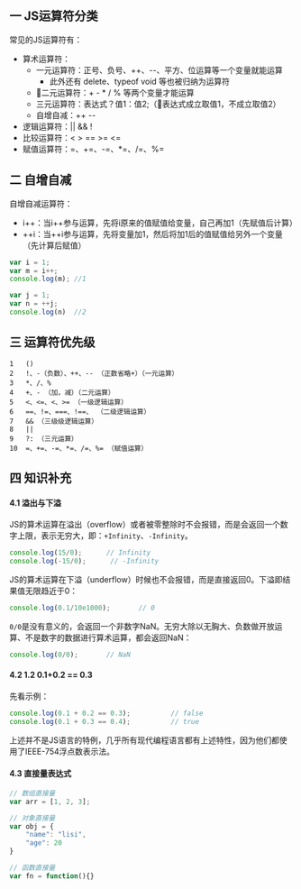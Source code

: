 ## 一 JS运算符分类

常见的JS运算符有：
- 算术运算符：
  - 一元运算符：正号、负号、++、--、平方、位运算等一个变量就能运算
    - 此外还有 delete、typeof void 等也被归纳为运算符
  - 二元运算符：+ - * / % 等两个变量才能运算
  - 三元运算符：表达式？值1：值2;（表达式成立取值1，不成立取值2）
  - 自增自减：++ --
- 逻辑运算符：|| && !
- 比较运算符：<  >  ==  >=  <=
- 赋值运算符：=、+=、-=、*=、/=、%=

## 二 自增自减

自增自减运算符：
- i++：当i++参与运算，先将i原来的值赋值给变量，自己再加1（先赋值后计算）
- ++i：当++i参与运算，先将变量加1，然后将加1后的值赋值给另外一个变量 （先计算后赋值）

```js
var i = 1;
var m = i++;
console.log(m); //1

var j = 1;
var n = ++j;
console.log(n)  //2
```

## 三 运算符优先级

```
1   () 
2   !、-（负数）、++、-- （正数省略+）（一元运算）
3   *、/、% 
4   +、- （加，减）（二元运算）
5   <、<=、<、>= （一级逻辑运算）
6   ==、!=、===、!==、 （二级逻辑运算）
7   && （三级级逻辑运算）
8   || 
9   ?: （三元运算）
10  =、+=、-=、*=、/=、%= （赋值运算）
```

## 四 知识补充

#### 4.1 溢出与下溢

JS的算术运算在溢出（overflow）或者被零整除时不会报错，而是会返回一个数字上限，表示无穷大，即：`+Infinity`、`-Infinity`。

```js
console.log(15/0);      // Infinity
console.log(-15/0);      // -Infinity
```  

JS的算术运算在下溢（underflow）时候也不会报错，而是直接返回0。下溢即结果值无限趋近于0：
```js
console.log(0.1/10e1000);       // 0
```

`0/0`是没有意义的，会返回一个非数字NaN。无穷大除以无胸大、负数做开放运算、不是数字的数据进行算术运算，都会返回NaN：
```js
console.log(0/0);       // NaN
```

#### 4.2 1.2 0.1+0.2 == 0.3

先看示例：
```js
console.log(0.1 + 0.2 == 0.3);          // false
console.log(0.1 + 0.3 == 0.4);          // true
```

上述并不是JS语言的特例，几乎所有现代编程语言都有上述特性，因为他们都使用了IEEE-754浮点数表示法。

#### 4.3 直接量表达式

```js
// 数组直接量
var arr = [1, 2, 3];

// 对象直接量
var obj = {
    "name": "lisi",
    "age": 20
}

// 函数直接量
var fn = function(){}
```